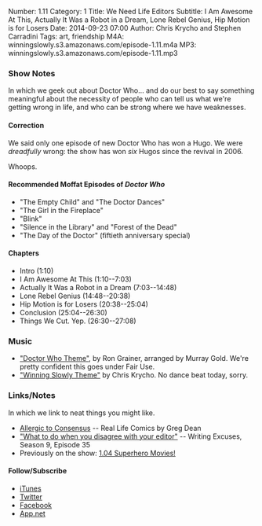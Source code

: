 Number: 1.11
Category: 1
Title: We Need Life Editors
Subtitle: I Am Awesome At This, Actually It Was a Robot in a Dream, Lone Rebel Genius, Hip Motion is for Losers
Date: 2014-09-23 07:00
Author: Chris Krycho and Stephen Carradini
Tags: art, friendship
M4A: winningslowly.s3.amazonaws.com/episode-1.11.m4a
MP3: winningslowly.s3.amazonaws.com/episode-1.11.mp3

### Show Notes

In which we geek out about Doctor Who... and do our best to say something meaningful about the necessity of people who can tell us what we're getting wrong in life, and who can be strong where we have weaknesses.

#### Correction

We said only one episode of new Doctor Who has won a Hugo. We were *dreadfully* wrong: the show has won *six* Hugos since the revival in 2006.

Whoops.

#### Recommended Moffat Episodes of _Doctor Who_

- "The Empty Child" and "The Doctor Dances"
- "The Girl in the Fireplace"
- "Blink"
- "Silence in the Library" and "Forest of the Dead"
- "The Day of the Doctor" (fiftieth anniversary special)

#### Chapters

- Intro (1:10)
- I Am Awesome At This (1:10--7:03)
- Actually It Was a Robot in a Dream (7:03--14:48)
- Lone Rebel Genius (14:48--20:38)
- Hip Motion is for Losers (20:38--25:04)
- Conclusion (25:04--26:30)
- Things We Cut. Yep. (26:30--27:08)

### Music

- ["Doctor Who Theme"][1], by Ron Grainer, arranged by Murray Gold. We're pretty confident this goes under Fair Use.
- ["Winning Slowly Theme"][2] by Chris Krycho. No dance beat today, sorry.

### Links/Notes

In which we link to neat things you might like.

- [Allergic to Consensus][3] -- Real Life Comics by Greg Dean
- ["What to do when you disagree with your editor"][4] -- Writing Excuses, Season 9, Episode 35
- Previously on the show: [1.04 Superhero Movies!][5]

#### Follow/Subscribe

- [iTunes][6]
- [Twitter][7]
- [Facebook][8]
- [App.net][9]


[1]:	https://itunes.apple.com/us/album/doctor-who-theme-tv-version/id211202668?i=211202676
[2]:	https://soundcloud.com/chriskrycho/winning-slowly
[3]:	http://reallifecomics.com/?comic=august-26-2014
[4]:	http://www.writingexcuses.com/2014/08/24/writing-excuses-9-35-what-to-do-when-you-disagree-with-your-editor/
[5]:	http://www.winningslowly.org/2014/08/superhero-movies/
[6]:	https://itunes.apple.com/us/podcast/winning-slowly/id807603957?mt=2
[7]:	https://twitter.com/winningslowly
[8]:	https://www.facebook.com/winningslowlypodcast
[9]:	https://alpha.app.net/winningslowly